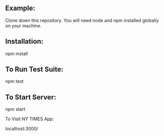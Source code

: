 
## Example:
Clone down this repository. You will need node and npm installed globally on your machine.

## Installation:

npm install

## To Run Test Suite:

npm test

## To Start Server:

npm start

To Visit NY TIMES App:

localhost:3000/
